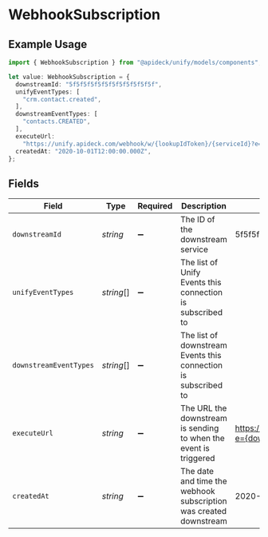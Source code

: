 # WebhookSubscription

## Example Usage

```typescript
import { WebhookSubscription } from "@apideck/unify/models/components";

let value: WebhookSubscription = {
  downstreamId: "5f5f5f5f5f5f5f5f5f5f5f5f",
  unifyEventTypes: [
    "crm.contact.created",
  ],
  downstreamEventTypes: [
    "contacts.CREATED",
  ],
  executeUrl:
    "https://unify.apideck.com/webhook/w/{lookupIdToken}/{serviceId}?e={downstreamEventType}",
  createdAt: "2020-10-01T12:00:00.000Z",
};
```

## Fields

| Field                                                                                   | Type                                                                                    | Required                                                                                | Description                                                                             | Example                                                                                 |
| --------------------------------------------------------------------------------------- | --------------------------------------------------------------------------------------- | --------------------------------------------------------------------------------------- | --------------------------------------------------------------------------------------- | --------------------------------------------------------------------------------------- |
| `downstreamId`                                                                          | *string*                                                                                | :heavy_minus_sign:                                                                      | The ID of the downstream service                                                        | 5f5f5f5f5f5f5f5f5f5f5f5f                                                                |
| `unifyEventTypes`                                                                       | *string*[]                                                                              | :heavy_minus_sign:                                                                      | The list of Unify Events this connection is subscribed to                               |                                                                                         |
| `downstreamEventTypes`                                                                  | *string*[]                                                                              | :heavy_minus_sign:                                                                      | The list of downstream Events this connection is subscribed to                          |                                                                                         |
| `executeUrl`                                                                            | *string*                                                                                | :heavy_minus_sign:                                                                      | The URL the downstream is sending to when the event is triggered                        | https://unify.apideck.com/webhook/w/{lookupIdToken}/{serviceId}?e={downstreamEventType} |
| `createdAt`                                                                             | *string*                                                                                | :heavy_minus_sign:                                                                      | The date and time the webhook subscription was created downstream                       | 2020-10-01T12:00:00.000Z                                                                |